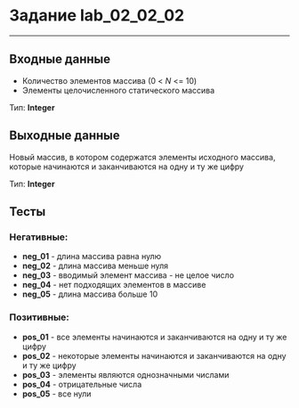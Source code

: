# Задание lab_02_02_02
***
## Входные данные
- Количество элементов массива (0 < *N* <= 10)
- Элементы целочисленного статического массива

Тип: **Integer**

## Выходные данные
Новый массив, в котором содержатся элементы исходного массива, которые начинаются и заканчиваются на
одну и ту же цифру

Тип: **Integer**

## Тесты
### Негативные:
- **neg_01** - длина массива равна нулю
- **neg_02** - длина массива меньше нуля
- **neg_03** - вводимый элемент массива - не целое число
- **neg_04** - нет подходящих элементов в массиве
- **neg_05** - длина массива больше 10

### Позитивные:
- **pos_01** - все элементы начинаются и заканчиваются на одну и ту же цифру
- **pos_02** - некоторые элементы начинаются и заканчиваются на одну и ту же цифру
- **pos_03** - элементы являются однозначными числами
- **pos_04** - отрицательные числа
- **pos_05** - все нули